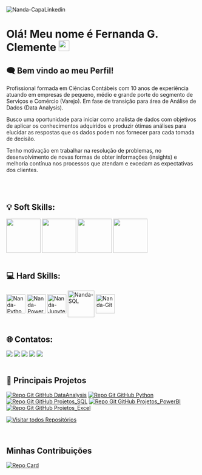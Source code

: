 <img align="center" alt="Nanda-CapaLinkedin" src="https://media.licdn.com/dms/image/D4D16AQH71fHHXWs4Ug/profile-displaybackgroundimage-shrink_350_1400/0/1665783274949?e=1706140800&v=beta&t=2ysJDX8kQnsTkdUECEtfFMGGcOw7Zj0kTMckom5_GT0">
<div>
   <h1> Olá! Meu nome é Fernanda G. Clemente <img src="https://media.giphy.com/media/hvRJCLFzcasrR4ia7z/giphy.gif" width="28"> </h1>
   <h2> 🗨 Bem vindo ao meu Perfil! </h2>
   <p> Profissional formada em Ciências Contábeis com 10 anos de experiência atuando em empresas de pequeno, médio e grande porte do segmento de Serviços e Comércio (Varejo). Em fase de transição para área de Análise de Dados (Data Analysis). </p>
   <p> Busco uma oportunidade para iniciar como analista de dados com objetivos de aplicar os conhecimentos adquiridos e produzir ótimas análises para elucidar as respostas que os dados podem nos fornecer para cada tomada de decisão. </p>
   <p> Tenho motivação em trabalhar na resolução de problemas, no desenvolvimento de novas formas de obter informações (insights) e melhoria contínua nos processos que atendam e excedam as expectativas dos clientes. </p>
</div>

<br>

<div style="display: inline_block"><br>
  <h2> 💡 Soft Skills:</h2>
  <img align="center" width="90" src="https://img.shields.io/badge/Proativa-E34F26?style=for-the-badge">
  <img align="center" width="90" src="https://img.shields.io/badge/Organizada-%230077B5?style=for-the-badge">
  <img align="center" width="90" src="https://img.shields.io/badge/Analítica-%23333?style=for-the-badge">
  <img align="center" width="90" src="https://img.shields.io/badge/Empatica-685EA9?style=for-the-badge">
</div>

<div style="display: inline_block"><br>
   <h2> 💻 Hard Skills:</h2>
   <img align="center" alt="Nanda-Python" width="50" src="https://cdn.jsdelivr.net/gh/devicons/devicon/icons/python/python-original.svg">
   <img align="center" alt="Nanda-PowerBI" width="50" src="https://e7.pngegg.com/pngimages/252/727/png-clipart-power-bi-business-intelligence-microsoft-analytics-microsoft-text-rectangle.png">
   <img align="center" alt="Nanda-Jupyter_note" width="50" src="https://img.icons8.com/fluency/48/null/jupyter.png"/> 
   <img align="center" alt="Nanda-SQL" width="70" src="https://custom-icon-badges.herokuapp.com/badge/SQL-025E8C.svg?logo=database&logoColor=white">
   <img align="center" alt="Nanda-Git" width="50" src="https://cdn.jsdelivr.net/gh/devicons/devicon/icons/git/git-plain.svg">
</div>

<br>

<div> 
  <h2> 🌐 Contatos:</h2>
  <a href = "mailto:fmga.guimaraes@gmail.com"><img src="https://img.shields.io/badge/-Gmail-E34F26?style=for-the-badge&logo=gmail&logoColor=white"></a>
  <a href = "https://www.linkedin.com/in/fernandagclemente"><img src="https://img.shields.io/badge/-LinkedIn-%230077B5?style=for-the-badge&logo=linkedin&logoColor=white"></a> 
  <a href = "https://github.com/FernandaGClemente"><img src="https://img.shields.io/badge/-Github-%23333?style=for-the-badge&logo=github&logoColor=white"></a> 
  <a href = "https://twitter.com/NandaGClemente"><img src="https://img.shields.io/badge/-Twitter-685EA9?style=for-the-badge&logo=Twitter&logoColor=white"></a> 
  <a href = "https://api.whatsapp.com/send/?phone=5521988414001&text&type=phone_number&app_absent=0"><img src="https://img.shields.io/badge/WhatsApp-25D366?style=for-the-badge&logo=whatsapp&logoColor=white"></a> 
</div>

<br>

## 🚀 Principais Projetos
[![Repo Git GitHub DataAnalysis](https://github-readme-stats.vercel.app/api/pin/?username=FernandaGClemente&repo=DataAnalysis&bg_color=000&border_color=30A3DC&show_icons=true&icon_color=30A3DC&title_color=E94D5F&text_color=FFF)](https://github.com/FernandaGClemente/DataAnalysis)
[![Repo Git GitHub Python](https://github-readme-stats.vercel.app/api/pin/?username=FernandaGClemente&repo=Projetos_Python&bg_color=000&border_color=30A3DC&show_icons=true&icon_color=30A3DC&title_color=E94D5F&text_color=FFF)](https://github.com/FernandaGClemente/Projetos_Python)
[![Repo Git GitHub Projetos_SQL](https://github-readme-stats.vercel.app/api/pin/?username=FernandaGClemente&repo=Projetos_SQL&bg_color=000&border_color=30A3DC&show_icons=true&icon_color=30A3DC&title_color=E94D5F&text_color=FFF)](https://github.com/FernandaGClemente/Projetos_SQL)
[![Repo Git GitHub Projetos_PowerBI](https://github-readme-stats.vercel.app/api/pin/?username=FernandaGClemente&repo=Projetos_PowerBI&bg_color=000&border_color=30A3DC&show_icons=true&icon_color=30A3DC&title_color=E94D5F&text_color=FFF)](https://github.com/FernandaGClemente/Projetos_PowerBI)
[![Repo Git GitHub Projetos_Excel](https://github-readme-stats.vercel.app/api/pin/?username=FernandaGClemente&repo=Projetos_Excel&bg_color=000&border_color=30A3DC&show_icons=true&icon_color=30A3DC&title_color=E94D5F&text_color=FFF)](https://github.com/FernandaGClemente/Projetos_Excel)

<p align="left">
  <a href="https://github.com/FernandaGClemente?tab=repositories&sort=stargazers"><img alt="Visitar todos Repositórios" title="Visitar todos Repositórios" src="https://custom-icon-badges.herokuapp.com/badge/-Todos%20Repositórios-2962FF?style=for-the-badge&logoColor=white&logo=repo"/></a>
</p>

<br>

## Minhas Contribuições
[![Repo Card](https://github-readme-stats.vercel.app/api/pin/?username=FernandaGClemente&repo=dio-lab-open-source&bg_color=000&border_color=30A3DC&show_icons=true&icon_color=30A3DC&title_color=E94D5F&text_color=FFF)](thhps://github.com/FernandaGClemente/dio-lab-open-source)

